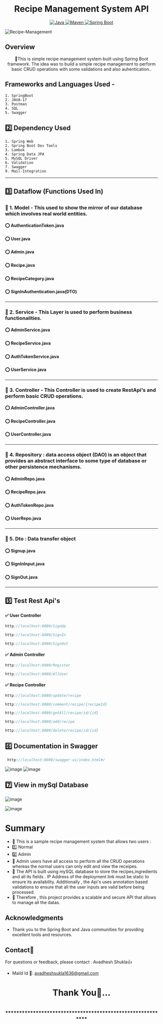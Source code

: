 # <h1 align = "center"> Recipe Management System API </h1>
<p align="center">
<a href="Java url">
    <img alt="Java" src="https://img.shields.io/badge/Java->=8-darkblue.svg" />
</a>
<a href="Maven url" >
    <img alt="Maven" src="https://img.shields.io/badge/maven-3.1.3-brightgreen.svg" />
</a>
<a href="Spring Boot url" >
    <img alt="Spring Boot" src="https://img.shields.io/badge/Spring Boot-3.0.6-brightgreen.svg" />
</a>
</p>  
  
   ![Recipe-Management](https://lh3.googleusercontent.com/h3MPsQ6u1vqIZiuRQMjwDL9-8KmwXnyjZL2nfqHa3nowcBlW2lcJZoX2scVLW868U0ZaUWn-uiEBsNqeptfbt5-1oH-W15XJU9-uOMYzOPaSNuem2NiXX86DkdquPTeiaIYazkA0dMenf6oLTFjFItq58-Z_GxVQOGGOkCT3dgr231cEDXe7cNcuywxlew)
   

   <!-- Project Description -->
## Overview
  <p align="center">🔸This is simple recipe management system built using Spring Boot framework. The idea was to build  a simple recipe management to perform basic CRUD operations        with some validations 
  and also auhentication.. 
   </p>
   
   ## Frameworks and Languages Used -
    1. SpringBoot
    2. JAVA-17
    3. Postman
    4. SQL
    5. Swagger
    
## :two: Dependency Used
    1. Spring Web
    2. Spring Boot Dev Tools
    3. Lombok
    4. Spring Data JPA
    5. MySQL Driver
    6. Validation
    7. Swagger
    9. Mail-Integration
-----------------------------------------------------------------------------------------------------------------------------------------------------------------------
## :three: Dataflow (Functions Used In)
### :white_flower: 1. Model - This used to show the mirror of our database which involves real world entities.
#### :o: AuthenticationToken.java
#### :o: User.java
#### :o: Admin.java
#### :o: Recipe.java
#### :o: RecipeCategory.java
#### :o: SignInAuthentication.java(DTO)

-----------------------------------------------------------------------------------------------------------------------------------------------------------------------

### :white_flower: 2. Service - This Layer is used to perform business functionalities.
#### :o: AdminService.java
#### :o: RecipeService.java
#### :o: AuthTokenService.java
#### :o: UserService.java


----------------------------------------------------------------------------------------------------------------------------------------------------

### :white_flower: 3. Controller - This Controller is used to create RestApi's and perform basic CRUD operations.
#### :o: AdminController.java
#### :o: RecipeController.java
#### :o: UserController.java

-----------------------------------------------------------------------------------------------------------------------------------------------------------------------
### :white_flower: 4. Repository : data access object (DAO) is an object that provides an abstract interface to some type of database or other persistence mechanisms.
#### :o: AdminRepo.java
#### :o: RecipeRepo.java
#### :o: AuthTokenRepo.java
#### :o: UserRepo.java

-------------------------------------------------------------------------------------------------------------------------------------------------------
### :white_flower: 5. Dto : Data transfer object
#### :o: Signup.java
#### :o: SignInInput.java
#### :o: SignOut.java
-------------------------------------------------------------------------------------------------------------------------------------------------------
## :five: Test Rest Api's
#### :white_check_mark: User Controller
```java
http://localhost:8080/SignUp
```

```java
http://localhost:8080/SignIn
```

```java
http://localhost:8080/SignOut
```

#### :white_check_mark: Admin Controller
```java
http://localhost:8080/Register
```

```java
http://localhost:8080/AllUser
```

#### :white_check_mark: Recipe Controller
```java
http://localhost:8080/update/recipe
```
```java
http://localhost:8080/comment/recipe/{recipeId}
```
```java
http://localhost:8080/getAll/recipe/id/{id}
```
```java
http://localhost:8080/add/recipe
```
```java
http://localhost:8080/delete/recipe/id/{id}
```


## :six: Documentation in Swagger
```java
 http://localhost:8080/swagger-ui/index.html#/
```
![image](https://github.com/Avadheshshukla/E-commerce_App/assets/122303390/62b76bd9-10c8-4e0c-8ac0-b6ed3b62a9c7)
![image](https://github.com/Avadheshshukla/E-commerce_App/assets/122303390/f72f6d49-e045-45a1-b9a5-78ce2847cb2e)



## :seven: View in mySql Database

![image](https://github.com/Avadheshshukla/E-commerce_App/assets/122303390/b9c93f5b-1a2b-46d0-9bbd-581cadd90736)

![image](https://github.com/Avadheshshukla/E-commerce_App/assets/122303390/a5792292-97e1-4dfb-9ae9-d5814d09f9cb)



#  Summary
- :small_orange_diamond:  This is a sample recipe management system that allows two users :
- :one: Normal
- :two: Admin
- :small_orange_diamond: Admin users have all access to perform all the CRUD operations whereas the normal users can only edit and view the receipes.
-  :small_orange_diamond: The API is built using mySQL database to store the recipes,ingredients and all its fields . IP Address of the deployment link must be static to ensure its availability. Additionally , the Api's uses annotation based validations to ensure that all the user inputs are valid before being processed.
-  :small_orange_diamond: Therefore , this project provides a scalable and secure API that allows to manage all the datas.


 <!-- Acknowledgments -->
## Acknowledgments
- Thank you to the Spring Boot and Java communities for providing excellent tools and resources.

<!-- Contact -->
## Contact📲
For questions or feedback, please contact : Avadhesh Shukla👍
- Maild Id 📧: avadheshsukla1636@gmail.com

<h1 align="center">Thank You💖...<h1>
<h3 align = "center"> ***********************************************************<h3>

